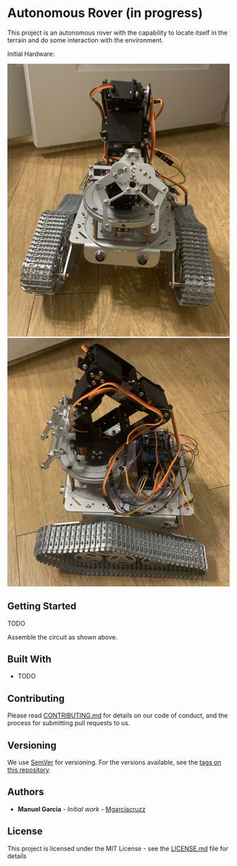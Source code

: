 # Autonomous Rover (in progress)

This project is an autonomous rover with the capability to locate itself in the terrain and do some interaction 
with the environment. 

Initial Hardware:

![Front View](/images/FrontView.JPEG)
![Side View](/images/SideView.JPEG)

## Getting Started

TODO

Assemble the circuit as shown above.

## Built With

* TODO

## Contributing

Please read [CONTRIBUTING.md](/CONTRIBUTING.md) for details on our code of conduct, and the process for submitting pull requests to us.

## Versioning

We use [SemVer](http://semver.org/) for versioning. For the versions available, see the [tags on this repository](https://github.com/your/project/tags). 

## Authors

* **Manuel Garcia** - *Initial work* - [Mgarciacruzz](https://github.com/mgarciacruzz)

## License

This project is licensed under the MIT License - see the [LICENSE.md](LICENSE.md) file for details